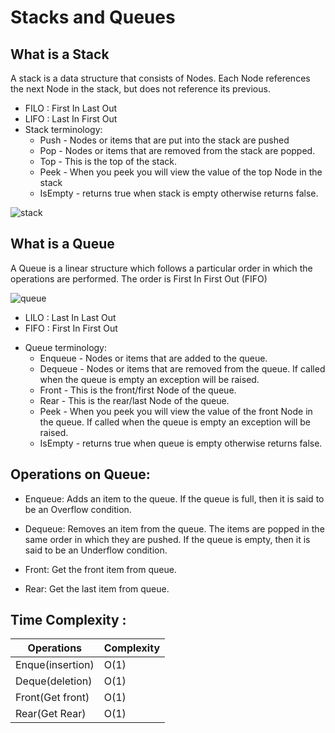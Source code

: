 # Stacks and Queues

## What is a Stack 
A stack is a data structure that consists of Nodes. Each Node references the next Node in the stack, but does not reference its previous.

+ FILO : First In Last Out
+ LIFO : Last In First Out
+ Stack terminology:
    - Push - Nodes or items that are put into the stack are pushed
    - Pop - Nodes or items that are removed from the stack are popped. 
    - Top - This is the top of the stack.
    - Peek - When you peek you will view the value of the top Node in the stack
    - IsEmpty - returns true when stack is empty otherwise returns false.

![stack](https://codefellows.github.io/common_curriculum/data_structures_and_algorithms/Code_401/class-10/resources/images/stack1.PNG)


## What is a Queue
A Queue is a linear structure which follows a particular order in which the operations are performed. The order is First In First Out (FIFO)

![queue](https://media.geeksforgeeks.org/wp-content/cdn-uploads/gq/2014/02/Queue.png)

- LILO : Last In Last Out
- FIFO : First In First Out
+ Queue terminology:
    - Enqueue - Nodes or items that are added to the queue.
    - Dequeue - Nodes or items that are removed from the queue. If called when the queue is empty an  exception will be raised.
    - Front - This is the front/first Node of the queue.
    - Rear - This is the rear/last Node of the queue.
    - Peek - When you peek you will view the value of the front Node in the queue. If called when the queue is empty an exception will be raised.
    - IsEmpty - returns true when queue is empty otherwise returns false.

## Operations on Queue: 

- Enqueue: Adds an item to the queue. If the queue is full, then it is said to be an Overflow condition. 

- Dequeue: Removes an item from the queue. The items are popped in the same order in which they are pushed. If the queue is empty, then it is said to be an Underflow condition.

- Front: Get the front item from queue. 
- Rear: Get the last item from queue. 

## Time Complexity :
|Operations |  Complexity |
| ------------ | -------------|
| Enque(insertion) |  O(1)|
| Deque(deletion)  | O(1) |
| Front(Get front) | O(1) |
| Rear(Get Rear)   | O(1) |
